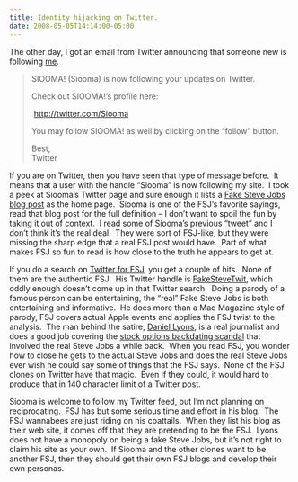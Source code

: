 ```yaml
---
title: Identity hijacking on Twitter.
date: 2008-05-05T14:14:00-05:00
---
```

The other day, I got an email from Twitter announcing that someone new is following [me](http://twitter.com/anotherlab).

> SIOOMA! (Siooma) is now following your updates on Twitter.
> 
> Check out SIOOMA!&#8217;s profile here:
> 
>  <a href="http://twitter.com/Siooma" target="_blank">http://twitter.com/Siooma</a>
> 
> You may follow SIOOMA! as well by clicking on the &#8220;follow&#8221; button.
> 
> Best,  
> Twitter

If you are on Twitter, then you have seen that type of message before.  It means that a user with the handle &#8220;Siooma&#8221; is now following my site.  I took a peek at Siooma&#8217;s Twitter page and sure enough it lists a [Fake Steve Jobs blog post](http://fakesteve.blogspot.com/2007/08/my-lunch-with-fester.html "The Secret Diary of Steve Jobs: My lunch with Fester") as the home page.  Siooma is one of the FSJ&#8217;s favorite sayings, read that blog post for the full definition &#8211; I don&#8217;t want to spoil the fun by taking it out of context.  I read some of Siooma&#8217;s previous &#8220;tweet&#8221; and I don&#8217;t think it&#8217;s the real deal.  They were sort of FSJ-like, but they were missing the sharp edge that a real FSJ post would have.  Part of what makes FSJ so fun to read is how close to the truth he appears to get at.

If you do a search on [Twitter for FSJ](http://twitter.com/tw/search/users?q=fake+steve+jobs), you get a couple of hits.  None of them are the authentic FSJ.  His Twitter handle is [FakeSteveTwit](http://twitter.com/FakeSteveTwit), which oddly enough doesn&#8217;t come up in that Twitter search.  Doing a parody of a famous person can be entertaining, the &#8220;real&#8221; Fake Steve Jobs is both entertaining and informative.  He does more than a Mad Magazine style of parody, FSJ covers actual Apple events and applies the FSJ twist to the analysis.  The man behind the satire, [Daniel Lyons](http://en.wikipedia.org/wiki/Daniel_Lyons), is a real journalist and does a good job covering the [stock options backdating scandal](http://www.marketwatch.com/news/story/steve-jobs-haunted-backdating-scandal/story.aspx?guid=%7B02C92FED-8184-432C-841F-A481D96E534C%7D&dist=MostReadHome) that involved the real Steve Jobs a while back.  When you read FSJ, you wonder how to close he gets to the actual Steve Jobs and does the real Steve Jobs ever wish he could say some of things that the FSJ says.  None of the FSJ clones on Twitter have that magic.  Even if they could, it would hard to produce that in 140 character limit of a Twitter post.

Siooma is welcome to follow my Twitter feed, but I&#8217;m not planning on reciprocating.  FSJ has but some serious time and effort in his blog.  The FSJ wannabees are just riding on his coattails.  When they list his blog as their web site, it comes off that they are pretending to be the FSJ.  Lyons does not have a monopoly on being a fake Steve Jobs, but it&#8217;s not right to claim his site as your own.  If Siooma and the other clones want to be another FSJ, then they should get their own FSJ blogs and develop their own personas.
